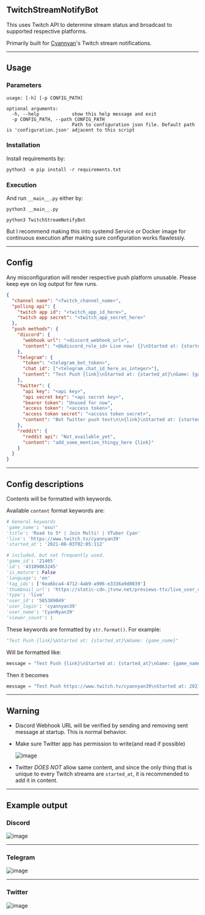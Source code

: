 ## TwitchStreamNotifyBot

This uses Twitch API to determine stream status and broadcast to supported respective platforms.

Primarily built for [Cyannyan](https://cyannyan.com)'s Twitch stream notifications.

---

## Usage

### Parameters

```
usage: [-h] [-p CONFIG_PATH]

optional arguments:
  -h, --help            show this help message and exit
  -p CONFIG_PATH, --path CONFIG_PATH
                        Path to configuration json file. Default path is 'configuration.json' adjacent to this script
```

### Installation 

Install requirements by:
```
python3 -m pip install -r requirements.txt
```

### Execution

And run `__main__.py` either by:

```
python3 __main__.py
```

```
python3 TwitchStreamNotifyBot
```

But I recommend making this into systemd Service or Docker image for continuous execution after making sure configuration works flawlessly.

---

## Config

Any misconfiguration will render respective push platform unusable. Please keep eye on log output for few runs.

```json
{
  "channel name": "<Twitch_channel_name>",
  "polling api": {
    "twitch app id": "<twitch_app_id_here>",
    "twitch app secret": "<twitch_app_secret_here>"
  },
  "push methods": {
    "discord": {
      "webhook url": "<discord_webhook_url>",
      "content": "<@&discord_role_id> Live now! {}\nStarted at: {started_at}\nGame: {game_name}"
    },
    "telegram": {
      "token": "<telegram_bot_token>",
      "chat id": ["<telegram_chat_id_here_as_integer>"],
      "content": "Test Push {link}\nStarted at: {started_at}\nGame: {game_name}"
    },
    "twitter": {
      "api key": "<api key>",
      "api secret key": "<api secret key>",
      "bearer token": "Unused for now",
      "access token": "<access token>",
      "access token secret": "<access token secret>",
      "content": "Bot Twitter push test\n\n{link}\nStarted at: {started_at}\nGame: {game_name}"
    },
    "reddit": {
      "reddit api": "Not_available_yet",
      "content": "add_some_mention_thingy_here {link}"
    }
  }
}

```

---

## Config descriptions

Contents will be formatted with keywords.

Available `content` format keywords are:
```python
# General keywords
'game_name': 'osu!'
'title': 'Road to 5* | Join Multi! | VTuber Cyan'
'live': 'https://www.twitch.tv/cyannyan39'
'started_at': '2021-08-03T02:05:11Z'

# included, but not frequently used.
'game_id': '21465'
'id': '43109063245'
'is_mature': False
'language': 'en'
'tag_ids': ['6ea6bca4-4712-4ab9-a906-e3336a9d8039']
'thumbnail_url': 'https://static-cdn.jtvnw.net/previews-ttv/live_user_cyannyan39-{width}x{height}.jpg'
'type': 'live'
'user_id': '585389049'
'user_login': 'cyannyan39'
'user_name': 'CyanNyan39'
'viewer_count': 1
```

These keywords are formatted by `str.format()`. For example:
```python
"Test Push {link}\nStarted at: {started_at}\nGame: {game_name}"
```

Will be formatted like:

```python
message = "Test Push {link}\nStarted at: {started_at}\nGame: {game_name}".format(**dict)
```

Then it becomes

```python
message = "Test Push https://www.twitch.tv/cyannyan39\nStarted at: 2021-08-03T02:05:11Z\nGame: osu!"
```

---

## Warning

- Discord Webhook URL will be verified by sending and removing sent message at startup. This is normal behavior.


- Make sure Twitter app has permission to write(and read if possible)

    ![image](https://user-images.githubusercontent.com/26041217/128051987-ea4a6749-8668-411f-a94f-9a22d0236b7b.png)


- Twitter *DOES NOT* allow same content, and since the only thing that is unique to every Twitch streams are `started_at`, it is recommended to add it in content.

---

## Example output

### Discord

  ![image](https://user-images.githubusercontent.com/26041217/127901726-b4a4333f-f900-4e3a-94c6-21b9b919b5cc.png)

---

### Telegram

  ![image](https://user-images.githubusercontent.com/26041217/127901680-96beb0c9-a9ff-4eb1-acf5-682dd8a76113.png)

---

### Twitter

  ![image](https://user-images.githubusercontent.com/26041217/127901434-e4528f97-7326-4bd0-ad7a-27b8c8c8f961.png)

